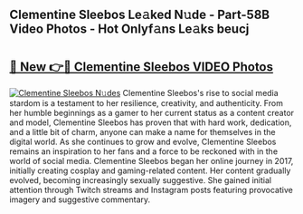 ## Clementine Sleebos Le𝚊ked N𝚞de - Part-58B Video Photos - Hot Onlyf𝚊ns Le𝚊ks beucj

# <h2><a href="http://ab75335.deff.icu/?id=Clementine+Sleebos">🔗 New 👉🔴 Clementine Sleebos VIDEO Photos</a></h2>

[![Clementine Sleebos N𝚞des](https://i.imgur.com/rIISA9y.gif)](http://ab75335.deff.icu/?id=Clementine+Sleebos)
Clementine Sleebos's rise to social media stardom is a testament to her resilience, creativity, and authenticity. From her humble beginnings as a gamer to her current status as a content creator and model, Clementine Sleebos has proven that with hard work, dedication, and a little bit of charm, anyone can make a name for themselves in the digital world. As she continues to grow and evolve, Clementine Sleebos remains an inspiration to her fans and a force to be reckoned with in the world of social media. Clementine Sleebos began her online journey in 2017, initially creating cosplay and gaming-related content. Her content gradually evolved, becoming increasingly sexually suggestive. She gained initial attention through Twitch streams and Instagram posts featuring provocative imagery and suggestive commentary.
